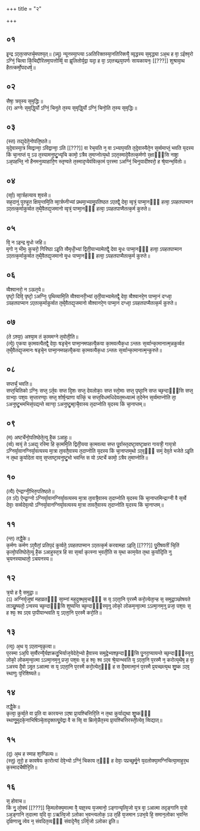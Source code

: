 +++
title = "२"

+++
## ०१
इ᳘न्द्र ऽएत᳘त्सप्तर्च᳘मपश्य᳘त्॥ 
(न्न्यू) न्यूनस्या᳘प्त्या ऽअतिरिक्तस्या᳘नतिरिक्त्यै᳘ व्यृद्धस्य स᳘मृद्ध्या ऽअ᳘थ ह वा᳘ ऽईश्व᳘रो ऽग्निं᳘ चित्वा किं᳘चिद्दौरितमा᳘पत्तोर्व्वि᳘ वा ह्व᳘लितोर्य᳘द्वा यदा᳘ ह वा᳘ ऽएतच्छ्र्या᳘पर्णः सायकायनः᳘ [[???]] शुश्रावा᳘थ हैतत्कर्मो᳘पदधर्ष᳘॥  
## ०२
सैषा᳘ त्रय᳘स्य स᳘मृद्धिः॥  
(र) अग्नेः स᳘मृद्धि᳘र्यो ऽग्निं᳘ चिनुते त᳘स्य स᳘मृद्धि᳘र्यो ऽग्निं᳘ चिनो᳘ति त᳘स्य स᳘मृद्धिः॥  
## ०३
(स्त) तद्य᳘देते᳘नोपति᳘ष्ठते॥  
य᳘दे᳘वास्या᳘त्र व्विद्वान्वा᳘ ऽविद्वान्वा᳘ ऽति [[???]] वा रेच᳘यति न᳘ वा ऽभ्याप᳘यति त᳘दे᳘वास्यैते᳘न स᳘र्व्वमाप्तं᳘ भवति य᳘दस्य किं चा᳘नाप्तं य᳘ ऽउ त᳘स्यामनुष्टु᳘भ्यृचि कामो᳘ ऽत्रैव त᳘माप्नोत्य᳘थो ऽएत᳘स्मादे᳘वैतत्क᳘र्मणो र᳘क्षाᳫँ᳭सि नाष्ट्रा ऽअ᳘पहन्ति᳘ नो हैनमनुव्याहारि᳘ण स्तृण्वते त᳘स्माद᳘प्येवंवित्का᳘मं प᳘रस्मा ऽअग्निं᳘ चिनुयादीश्वरो᳘ ह श्रे᳘यान्भ᳘वितोः॥  
## ०४
(र्व्वा᳘) व्वा᳘र्त्रहत्याय श᳘वसे॥  
सह᳘दानुं पुरुहूत क्षिय᳘न्तमि᳘ति व्वा᳘र्त्रघ्नीभ्यां प्रथमा᳘भ्यामु᳘पतिष्ठत ऽएतद्वै᳘ देवा᳘ व्वृत्रं᳘ पाप्मा᳘नᳫँ᳭ हत्वा᳘ ऽपहतपाप्मान ऽएतत्क᳘र्माकुर्व्वत त᳘थै᳘वैतद्य᳘जमानो व्वृत्रं᳘ पाप्मा᳘नᳫँ᳭ हत्वा᳘ ऽपहतपाप्मैतत्क᳘र्म कुरुते॥  
## ०५
वि᳘ न ऽइन्द्र मृ᳘धो जहि॥  
मृगो न᳘ भीमः᳘ कुचरो᳘ गिरिष्ठा ऽइ᳘ति व्वैमृधी᳘भ्यां द्विती᳘याभ्यामेतद्वै᳘ देवा मृ᳘धः पाप्मा᳘नᳫँ᳭ हत्वा᳘ ऽपहतपाप्मान ऽएतत्क᳘र्माकुर्व्वत त᳘थै᳘वैतद्य᳘जमानो मृ᳘धः पाप्मा᳘नᳫँ᳭ हत्वा᳘ ऽपहतपाप्मैतत्क᳘र्म कुरुते॥  
## ०६
व्वैश्वानरो᳘ न ऽऊत᳘ये॥  
पृष्टो᳘ दिवि᳘ पृष्टो᳘ ऽअग्निः᳘ पृथिव्यामि᳘ति व्वैश्वानरी᳘भ्यां तृती᳘याभ्यामेतद्वै᳘ देवा᳘ व्वैश्वानरे᳘ण पाप्मा᳘नं दग्ध्वा᳘ ऽपहतपाप्मान ऽएतत्क᳘र्माकुर्व्वत त᳘थै᳘वैतद्य᳘जमानो व्वैश्वानरे᳘ण पाप्मा᳘नं दग्ध्वा᳘ ऽपहतपाप्मैतत्क᳘र्म कुरुते॥  
## ०७
(ते ऽश्या᳘) अश्या᳘म तं का᳘ममग्ने त᳘वोती᳘ति॥  
(त्ये᳘) ए᳘कया का᳘मवत्यैतद्वै᳘ देवाः᳘ षडृचे᳘न पाप्मा᳘नमपहत्यै᳘कया का᳘मवत्यैक᳘धा ऽन्ततः स᳘र्व्वान्का᳘मानात्म᳘न्नकुर्व्वत त᳘थै᳘वैतद्य᳘जमानः षडृचे᳘न पाप्मा᳘नमपहत्यै᳘कया का᳘मवत्यैक᳘धा ऽन्ततः स᳘र्व्वान्का᳘मानात्म᳘न्कुरुते॥  
## ०८
सप्तर्चं᳘ भवति॥  
सप्त᳘चितिको ऽग्निः᳘ सप्त᳘ ऽर्त᳘वः सप्त दि᳘शः सप्त᳘ देवलोकाः᳘ सप्त स्तो᳘माः सप्त᳘ पृष्ठा᳘नि सप्त च्छ᳘न्दाᳫँ᳭सि सप्त᳘ ग्राभ्याः᳘ पश᳘वः स᳘प्तारण्याः᳘ सप्त᳘ शोर्ष᳘न्प्राणा यत्किं᳘ च सप्त᳘विधमधिदेवत᳘मध्यात्मं त᳘देनेन स᳘र्व्वमाप्नोति ता᳘ ऽअनुष्टु᳘भमभिसं᳘पद्यन्ते व्वाग्वा᳘ ऽअनुष्टु᳘ब्वा᳘चै᳘वास्य त᳘दाप्नोति य᳘दस्य किं चा᳘नाप्तम्॥  
## ०९
(म) अष्टर्चेनो᳘पतिष्ठेते᳘त्यु है᳘क ऽआहुः॥  
(र्व्व) व्वयं᳘ ते ऽअद्य᳘ ररिमा हि का᳘ममि᳘ति द्विती᳘यया का᳘मवत्या सप्त पू᳘र्वास्त᳘दष्टा᳘वष्टा᳘क्षरा गायत्री᳘ गाय᳘त्रो ऽग्निर्या᳘वानग्निर्या᳘वत्यस्य मा᳘त्रा ता᳘वतै᳘वास्य त᳘दाप्नोति य᳘दस्य किं चा᳘नाप्तम᳘थो ऽएव᳘ᳫँ᳘ समं᳘ देव᳘ते भजेते ऽइ᳘ति न त᳘था कुर्यादेता वाव᳘ स᳘प्ताष्टा᳘वनुष्टु᳘भो भवन्ति स यो ऽष्टर्चे कामो᳘ ऽत्रैव त᳘माप्नोति॥  
## १०
(त्यै) ऐन्द्राग्नी᳘भिरु᳘पतिष्ठते॥  
(त ऽऐ) ऐन्द्रा᳘ग्नो ऽग्निर्या᳘वानग्निर्या᳘वत्यस्य मा᳘त्रा ता᳘वत्रै᳘वास्य त᳘दाप्नोति य᳘दस्य किं चा᳘नाप्तमिन्द्राग्नी वै स᳘र्व्वे देवाः᳘ सर्व्वदेव᳘त्यो ऽग्निर्या᳘वानग्निर्या᳘वत्यस्य मा᳘त्रा तावतै᳘वास्य त᳘दाप्नोति य᳘दस्य किं चा᳘नाप्तम्॥  
## ११
(न्त) तद्धै᳘के॥  
क᳘र्मणः कर्मण ऽए᳘वैतां᳘ प्रतिप᳘दं कुर्व्वते᳘ ऽपहतपाप्मान ऽएतत्क᳘र्म करवामहा ऽइति᳘ [[???]] पु᳘रीषवतीं चि᳘तिं कृत्वो᳘पतिष्ठेते᳘त्यु है᳘क ऽआहुस्त᳘त्र हि सा स᳘र्व्वा कृत्स्ना भ᳘वती᳘ति स य᳘था काम᳘येत त᳘था कुर्यादि᳘ति नु च᳘यनस्याथातो᳘ ऽचयनस्य॥  
## १२
त्र᳘यो ह वै᳘ समुद्राः᳘॥  
(ऽ) अग्निर्य᳘जुषां महाव्रतᳫँ᳭ सा᳘म्नां मह᳘दुक्थ᳘मृचाᳫँ᳭ स य᳘ ऽएता᳘नि प᳘रस्मै करो᳘त्येता᳘न्ह स᳘ समुद्रा᳘ञ्छोषयते ताञ्छु᳘ष्यतो᳘ ऽन्वस्य च्छ᳘न्दाᳫँ᳭सि शुष्यन्ति च्छ᳘न्दाᳫँ᳭स्य᳘नु लोको᳘ लोकम᳘न्वा᳘त्मा ऽऽत्मा᳘नम᳘नु प्रजा᳘ पश᳘वः स᳘ ह श्वः᳘ श्व ऽएव पा᳘पीयान्भवति य᳘ ऽएता᳘नि प᳘रस्मै करो᳘ति॥  
## १३
(त्य᳘) अ᳘थ य᳘ ऽएतान्य᳘कृत्वा॥  
प᳘रस्मा ऽअ᳘पि स᳘र्व्वैरन्यै᳘र्यज्ञक्रतु᳘भिर्याज᳘येदेते᳘भ्यो है᳘वास्य समुद्रे᳘भ्यश्छ᳘न्दाᳫँ᳭सि पु᳘नरा᳘प्यायन्ते च्छ᳘न्दाᳫँ᳭स्य᳘नु लोको᳘ लोकम᳘न्वा᳘त्मा ऽऽत्मा᳘नम᳘नु प्रजा᳘ पश᳘वः स᳘ ह श्वः᳘ श्व ऽएव श्रे᳘यान्भवति य᳘ ऽएता᳘नि प᳘रस्मै न᳘ करोत्य᳘थैष᳘ ह वा᳘ ऽअस्य दै᳘वो ऽमृ᳘त ऽआत्मा स य᳘ ऽएता᳘नि प᳘रस्मै करो᳘त्येत᳘ᳫँ᳘ ह स दै᳘वमात्मा᳘नं प᳘रस्मै प्र᳘यच्छत्य᳘थ शु᳘ष्क ऽएव᳘ स्थाणुः प᳘रिशिष्यते॥  
## १४
तद्धै᳘के॥  
कृत्वा᳘ कुर्व्व᳘ते वा प्र᳘ति वा कारयन्त ऽएषा प्रा᳘यश्चित्तिरि᳘ति न त᳘था कुर्याद्य᳘था शु᳘ष्कᳫँ᳭ स्थाणु᳘मुदके᳘नाभिषिञ्चे᳘तादृक्तत्पू᳘येद्वा वै स व्वि᳘ वा म्रित्ये᳘न्नैत᳘स्य प्रा᳘यश्चित्तिरस्ती᳘त्येव᳘ व्विद्यात्॥  
## १५
(द᳘) अ᳘थ ह स्माह शा᳘ण्डिल्यः॥  
(स्तु) तुरो᳘ ह कावषेयः का᳘रोत्यां देवे᳘भ्यो ऽग्निं᳘ चिकाय त᳘ᳫँ᳘ ह देवाः᳘ पप्रच्छुर्मु᳘ने य᳘दलोक्या᳘मग्निचित्या᳘माहुर᳘थ क᳘स्मादचैषीरि᳘ति॥  
## १६
स᳘ होवाच॥  
किं नु᳘ लो᳘क्यं [[???]] कि᳘मलोक्य᳘मात्मा वै᳘ यज्ञ᳘स्य य᳘जमानो᳘ ऽङ्गान्यृत्वि᳘जो य᳘त्र वा᳘ ऽआत्मा तद᳘ङ्गानि य᳘त्रो ऽअ᳘ङ्गानि त᳘दात्मा य᳘दि वा᳘ ऽऋत्वि᳘जो ऽलोका भ᳘वन्त्यलोक᳘ ऽउ त᳘र्हि य᳘जमान ऽउभ᳘ये हि᳘ समान᳘लोका भ᳘वन्ति द᳘क्षिणासु᳘ त्वेव न᳘ संवदित᳘व्यᳫँ᳭ संवादे᳘नैव᳘ ऽर्त्वि᳘जो ऽलोका इ᳘ति॥  

